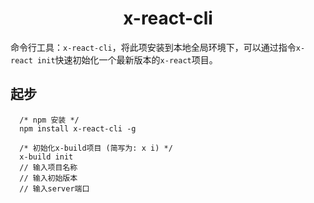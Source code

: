 
<h1 align="center">x-react-cli</h1>

命令行工具：`x-react-cli`，将此项安装到本地全局环境下，可以通过指令`x-react init`快速初始化一个最新版本的`x-react`项目。


## 起步

```
  /* npm 安装 */
  npm install x-react-cli -g
```

```
  /* 初始化x-build项目 (简写为: x i) */
  x-build init
  // 输入项目名称
  // 输入初始版本
  // 输入server端口
```
